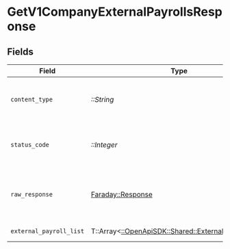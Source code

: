 # GetV1CompanyExternalPayrollsResponse


## Fields

| Field                                                                                               | Type                                                                                                | Required                                                                                            | Description                                                                                         |
| --------------------------------------------------------------------------------------------------- | --------------------------------------------------------------------------------------------------- | --------------------------------------------------------------------------------------------------- | --------------------------------------------------------------------------------------------------- |
| `content_type`                                                                                      | *::String*                                                                                          | :heavy_check_mark:                                                                                  | HTTP response content type for this operation                                                       |
| `status_code`                                                                                       | *::Integer*                                                                                         | :heavy_check_mark:                                                                                  | HTTP response status code for this operation                                                        |
| `raw_response`                                                                                      | [Faraday::Response](https://www.rubydoc.info/gems/faraday/Faraday/Response)                         | :heavy_check_mark:                                                                                  | Raw HTTP response; suitable for custom response parsing                                             |
| `external_payroll_list`                                                                             | T::Array<[::OpenApiSDK::Shared::ExternalPayrollBasic](../../models/shared/externalpayrollbasic.md)> | :heavy_minus_sign:                                                                                  | Example response                                                                                    |